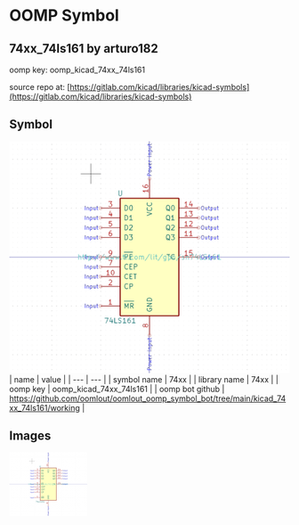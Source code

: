 # OOMP Symbol  
## 74xx_74ls161  by arturo182  
  
oomp key: oomp_kicad_74xx_74ls161  
  
source repo at: [https://gitlab.com/kicad/libraries/kicad-symbols](https://gitlab.com/kicad/libraries/kicad-symbols)  
## Symbol  
  
[![working.png](working_600.png)](working.png)  
| name | value | 
| --- | --- | 
| symbol name | 74xx | 
| library name | 74xx | 
| oomp key | oomp_kicad_74xx_74ls161 | 
| oomp bot github | https://github.com/oomlout/oomlout_oomp_symbol_bot/tree/main/kicad_74xx_74ls161/working | 
## Images  
  
[![working.png](working_140.png)](working.png)  
